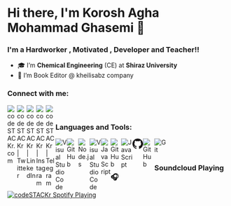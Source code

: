 # Hi there, I'm  **Korosh** Agha Mohammad Ghasemi 👋
### I'm a Hardworker , Motivated , Developer and Teacher!!
 
- 🎓 I’m **Chemical Engineering** (CE) at **Shiraz University** 
- 🏢 I’m Book Editor @ kheilisabz company


### Connect with me:

[<img align="left" alt="codeSTACKr.com" width="22px" src="https://img.icons8.com/dusk/64/000000/globe--v2.png" />][website]
[<img align="left" alt="codeSTACKr | Twitter" width="22px" src="https://img.icons8.com/color/48/000000/twitter--v2.png" />][twitter]
[<img align="left" alt="codeSTACKr | LinkedIn" width="22px" src="https://img.icons8.com/fluent/48/000000/linkedin-2.png" />][linkedin]
[<img align="left" alt="codeSTACKr | Instagram" width="22px" src="https://img.icons8.com/fluent/48/000000/instagram-new.png" />][instagram]
[<img align="left" alt="codeSTACKr | Telegram" width="22px" src="https://img.icons8.com/fluent/48/000000/telegram-app.png" />][Telegram]

<br />
 

### Languages and Tools: 

[<img align="left" alt="Visual Studio Code" width="26px" src="https://img.icons8.com/fluent/48/000000/visual-studio-code-2019.png" />][webdevplaylist]

[<img align="left" alt="GitHub" width="26px" src="https://img.icons8.com/color/48/000000/pycharm.png" />][webdevplaylist]

[<img align="left" alt="Node.js" width="26px" src="https://s16.picofile.com/file/8423494276/icons8_github_96.png" />][webdevplaylist]
[<img align="left" alt="Visual Studio Code" width="26px" src="https://s16.picofile.com/file/8423494826/python2.jpg" />][webdevplaylist]
 
[<img align="left" alt="JavaScript" width="22px" src="https://s17.picofile.com/file/8423495284/csharp.png" />][jsplaylist]


[<img align="left" alt="GitHub" width="24px" src="https://img.icons8.com/color/48/000000/c-plus-plus-logo.png" />][webdevplaylist]
 

[<img align="left" alt="JavaScript" width="26px" src="https://img.icons8.com/color/144/000000/javascript-logo-1.png" />][jsplaylist]


[<img align="left" alt="GitHub" width="24px" src="https://raw.githubusercontent.com/github/explore/78df643247d429f6cc873026c0622819ad797942/topics/github/github.png" />][webdevplaylist]







[<img align="left" alt="GitHub" width="26px" src="https://img.icons8.com/color/48/000000/office-365.png" />][webdevplaylist]


[<img align="left" alt="Git" width="29px" src="https://img.icons8.com/color/48/000000/git.png" />][webdevplaylist]


<br />
<br />


### Soundcloud Playing 🎧

[<img src="https://now-playing-codestackr.vercel.app/api/spotify-playing" alt="codeSTACKr Spotify Playing" width="350" />](https://soundcloud.com/qvqunkyuzlin)

</details>




</details>

[Telegram]:tg://resolve?domain=koroshkorosh1
[website]: https://zil.ink/korosh/
[twitter]: https://twitter.com/koroshkorosh11/
[youtube]: https://youtube.com/koroshkorosh1/
[instagram]: https://www.instagram.com/koroshkorosh1/
[linkedin]: https://linkedin.com/in/koroshkorosh1/
[webdevplaylist]: https://zil.ink/korosh/
[jsplaylist]: https://zil.ink/korosh/
[cssplaylist]: https://zil.ink/korosh/
[reactplaylist]: https://zil.ink/korosh/
